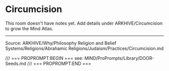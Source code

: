 # Circumcision

This room doesn't have notes yet. Add details under ARKHIVE/Circumcision to grow the Mind Atlas.

---
Source: ARKHIVE/Why/Philosophy Religion and Belief Systems/Religions/Abrahamic Religions/Judaism/Practices/Circumcision.md

/// === PROPROMPT:BEGIN ===
see: MIND/ProPrompts/Library/DOOR-Seeds.md
/// === PROPROMPT:END ===
